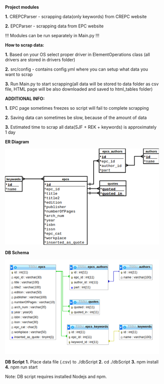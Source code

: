 **Project modules** 

**1.** CREPCParser - scrapping data(only keywords) from CREPC website 

**2.** EPCParser - scrapping data from EPC website

!!! Modules can be run separately in Main.py  !!!

**How to scrap data:**

**1.** Based on your OS select proper driver in ElementOperations class (all drivers are stored in drivers folder)

**2.** src/config - contains config.yml where you can setup what data you want to scrap

**3.** Run Main.py to start scrapping(all data will be stored to data folder as csv file, HTML page will be also downloaded and saved to html_tables folder)

**ADDITIONAL INFO:** 

**1.** EPC page sometimes freezes so script will fail to complete scrapping

**2.** Saving data can sometimes be slow, because of the amount of data

**3.** Estimated time to scrap all data(SJF + REK + keywords) is approximately 1 day

**ER Diagram**

![ER Diagram](dbSchema/TSSU.png)

**DB Schema**

![DB Schema](dbSchema/FR.png)

**DB Script**
**1.** Place data file (.csv) to ./dbScript
**2.** cd ./dbScript
**3.** npm install
**4.** npm run start

Note: DB script requires installed Nodejs and npm.
